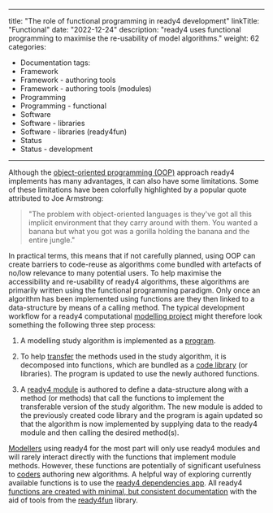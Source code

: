
---
title: "The role of functional programming in ready4 development"
linkTitle: "Functional"
date: "2022-12-24"
description: "ready4 uses functional programming to maximise the re-usability of model algorithms."
weight: 62
categories: 
- Documentation
tags: 
- Framework
- Framework - authoring tools
- Framework - authoring tools (modules)
- Programming
- Programming - functional
- Software
- Software - libraries
- Software - libraries (ready4fun)
- Status
- Status - development
---

Although the [object-oriented programming (OOP)](/docs/framework/implementation/paradigm/object-oriented/) approach ready4 implements has many advantages, it can also have some limitations. Some of these limitations have been colorfully highlighted by a popular quote attributed to Joe Armstrong:

> "The problem with object-oriented languages is they've got all this implicit environment that they carry around with them. You wanted a banana but what you got was a gorilla holding the banana and the entire jungle."

In practical terms, this means that if not carefully planned, using OOP can create barriers to code-reuse as algorithms come bundled with artefacts of no/low relevance to many potential users. To help maximise the accessibility and re-usability of ready4 algorithms, these algorithms are primarily written using the functional programming paradigm. Only once an algorithm has been implemented using functions are they then linked to a data-structure by means of a calling method. The typical development workflow for a ready4 computational [modelling project](/docs/getting-started/concepts/project/) might therefore look something the following three step process:

1. A modelling study algorithm is implemented as a [program](/docs/software/executables/programs/).

2. To help [transfer](/docs/getting-started/concepts/transferable/) the methods used in the study algorithm, it is decomposed into functions, which are bundled as a [code library](/docs/software/libraries/) (or libraries). The program is updated to use the newly authored functions.

3. A [ready4 module](/docs/framework/implementation/modularity/) is authored to define a data-structure along with a method (or methods) that call the functions to implement the transferable version of the study algorithm. The new module is added to the previously created code library and the program is again updated so that the algorithm is now implemented by supplying data to the ready4 module and then calling the desired method(s).

[Modellers](/docs/getting-started/users/modeller/) using ready4 for the most part will only use ready4 modules and will rarely interact directly with the functions that implement module methods. However, these functions are potentially of significant usefulness to [coders](/docs/getting-started/users/coder/) authoring new algorithms. A helpful way of exploring currently available functions is to use the [ready4 dependencies app](/docs/software/libraries/dependencies/). All ready4 [functions are created with minimal, but consistent documentation](/docs/model/authoring-modules/authoring-algorithms/) with the aid of tools from the [ready4fun](https://ready4-dev.github.io/ready4fun/) library.
